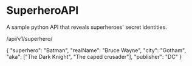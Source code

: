 # SuperheroAPI
A sample python API that reveals superheroes' secret identities.

/api/v1/superhero/<name>

{
    "superhero": "Batman",
    "realName": "Bruce Wayne",
    "city": "Gotham",
    "aka": ["The Dark Knight", "The caped crusader"],
    "publisher": "DC"
}
